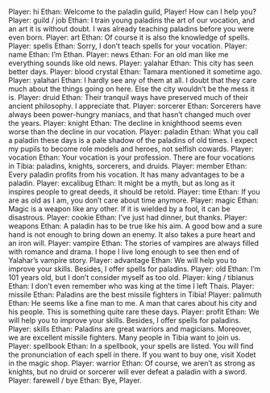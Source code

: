 Player: hi
Ethan: Welcome to the paladin guild, Player! How can I help you?
Player: guild / job
Ethan: I train young paladins the art of our vocation, and an art it is without doubt. I was already teaching paladins before you were even born.
Player: art
Ethan: Of course it is also the knowledge of spells.
Player: spells
Ethan: Sorry, I don’t teach spells for your vocation.
Player: name
Ethan: I’m Ethan.
Player: news
Ethan: For an old man like me everything sounds like old news.
Player: yalahar
Ethan: This city has seen better days.
Player: blood crystal
Ethan: Tamara mentioned it sometime ago.
Player: yalahari
Ethan: I hardly see any of them at all. I doubt that they care much about the things going on here. Else the city wouldn’t be the mess it is.
Player: druid
Ethan: Their tranquil ways have preserved much of their ancient philosophy. I appreciate that.
Player: sorcerer
Ethan: Sorcerers have always been power-hungry maniacs, and that hasn’t changed much over the years.
Player: knight
Ethan: The decline in knighthood seems even worse than the decline in our vocation.
Player: paladin
Ethan: What you call a paladin these days is a pale shadow of the paladins of old times. I expect my pupils to become role models and heroes, not selfish cowards.
Player: vocation
Ethan: Your vocation is your profession. There are four vocations in Tibia: paladins, knights, sorcerers, and druids.
Player: member
Ethan: Every paladin profits from his vocation. It has many advantages to be a paladin.
Player: excalibug
Ethan: It might be a myth, but as long as it inspires people to great deeds, it should be retold.
Player: time
Ethan: If you are as old as I am, you don’t care about time anymore.
Player: magic
Ethan: Magic is a weapon like any other. If it is wielded by a fool, it can be disastrous.
Player: cookie
Ethan: I’ve just had dinner, but thanks.
Player: weapons
Ethan: A paladin has to be true like his aim. A good bow and a sure hand is not enough to bring down an enemy. It also takes a pure heart and an iron will.
Player: vampire
Ethan: The stories of vampires are always filled with romance and drama. I hope I live long enough to see then end of Yalahar’s vampire story.
Player: advantage
Ethan: We will help you to improve your skills. Besides, I offer spells for paladins.
Player: old
Ethan: I’m 101 years old, but I don’t consider myself as too old.
Player: king / tibianus
Ethan: I don’t even remember who was king at the time I left Thais.
Player: missile
Ethan: Paladins are the best missile fighters in Tibia!
Player: palimuth
Ethan: He seems like a fine man to me. A man that cares about his city and his people. This is something quite rare these days.
Player: profit
Ethan: We will help you to improve your skills. Besides, I offer spells for paladins.
Player: skills
Ethan: Paladins are great warriors and magicians. Moreover, we are excellent missile fighters. Many people in Tibia want to join us.
Player: spellbook
Ethan: In a spellbook, your spells are listed. You will find the pronunciation of each spell in there. If you want to buy one, visit Xodet in the magic shop.
Player: warrior
Ethan: Of course, we aren’t as strong as knights, but no druid or sorcerer will ever defeat a paladin with a sword.
Player: farewell / bye
Ethan: Bye, Player.
